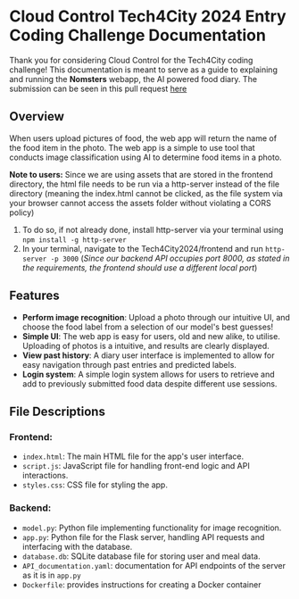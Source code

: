 # Cloud Control Tech4City 2024 Entry Coding Challenge Documentation

Thank you for considering Cloud Control for the Tech4City coding challenge! This documentation is meant to serve as a guide to explaining and running the **Nomsters** webapp, the AI powered food diary. The submission can be seen in this pull request [here](https://github.com/ej-hw/Tech4City2024/pull/14)

## Overview
When users upload pictures of food, the web app will return the name of the food item in the photo. The web app is a simple to use tool that conducts image classification using AI to determine food items in a photo.

**Note to users:** Since we are using assets that are stored in the frontend directory, the html file needs to be run via a http-server instead of the file directory (meaning the index.html cannot be clicked, as the file system via your browser cannot access the assets folder without violating a CORS policy)

1. To do so, if not already done, install http-server via your terminal using `npm install -g http-server`
2. In your terminal, navigate to the Tech4City2024/frontend and run `http-server -p 3000` (*Since our backend API occupies port 8000, as stated in the requirements, the frontend should use a different local port*)
   
## Features
- **Perform image recognition**:  Upload a photo through our intuitive UI, and choose the food label from a selection of our model's best guesses! 
- **Simple UI**: The web app is easy for users, old and new alike, to utilise. Uploading of photos is a intuitive, and results are clearly displayed. 
- **View past history**: A diary user interface is implemented to allow for easy navigation through past entries and predicted labels.
- **Login system**: A simple login system allows for users to retrieve and add to previously submitted food data despite different use sessions.  
## File Descriptions
### Frontend:
- `index.html`: The main HTML file for the app's user interface.
- `script.js`: JavaScript file for handling front-end logic and API interactions.
- `styles.css`: CSS file for styling the app.
### Backend:
- `model.py`: Python file implementing functionality for image recognition.
- `app.py`: Python file for the Flask server, handling API requests and interfacing with the database.
- `database.db`: SQLite database file for storing user and meal data.
- `API_documentation.yaml`: documentation for API endpoints of the server as it is in `app.py`
- `Dockerfile`: provides instructions for creating a Docker container
  
